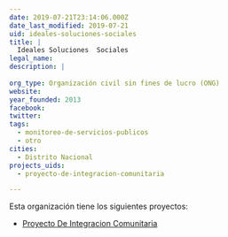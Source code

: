 ```yaml
---
date: 2019-07-21T23:14:06.000Z
date_last_modified: 2019-07-21
uid: ideales-soluciones-sociales
title: |
  Ideales Soluciones  Sociales
legal_name: 
description: |
  
org_type: Organización civil sin fines de lucro (ONG)
website: 
year_founded: 2013
facebook: 
twitter: 
tags:
  - monitoreo-de-servicios-publicos
  - otro
cities: 
  - Distrito Nacional
projects_uids:
  - proyecto-de-integracion-comunitaria

---
```


Esta organización tiene los siguientes proyectos:

- [Proyecto  De  Integracion  Comunitaria](/proyectos/proyecto-de-integracion-comunitaria)
